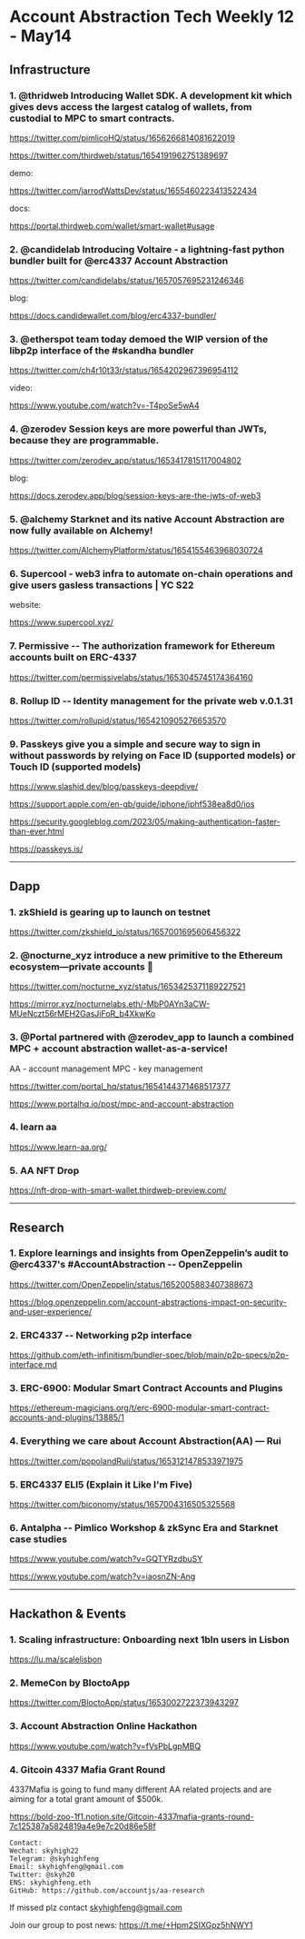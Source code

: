 # Account Abstraction Tech Weekly 12 - May14


## Infrastructure

### 1. @thridweb Introducing Wallet SDK. A development kit which gives devs access the largest catalog of wallets, from custodial to MPC to smart contracts.

https://twitter.com/pimlicoHQ/status/1656266814081622019

https://twitter.com/thirdweb/status/1654191962751389697

demo: 

https://twitter.com/jarrodWattsDev/status/1655460223413522434

docs: 

https://portal.thirdweb.com/wallet/smart-wallet#usage

### 2. @candidelab Introducing Voltaire - a lightning-fast python bundler built for @erc4337 Account Abstraction

https://twitter.com/candidelabs/status/1657057695231246346

blog: 

https://docs.candidewallet.com/blog/erc4337-bundler/

### 3. @etherspot team today demoed the WIP version of the libp2p interface of the #skandha bundler

https://twitter.com/ch4r10t33r/status/1654202967396954112

video:

https://www.youtube.com/watch?v=-T4poSe5wA4

### 4. @zerodev Session keys are more powerful than JWTs, because they are programmable.

https://twitter.com/zerodev_app/status/1653417815117004802

blog: 

https://docs.zerodev.app/blog/session-keys-are-the-jwts-of-web3

### 5. @alchemy Starknet and its native Account Abstraction are now fully available on Alchemy!

https://twitter.com/AlchemyPlatform/status/1654155463968030724

### 6. Supercool - web3 infra to automate on-chain operations and give users gasless transactions | YC S22

website:

https://www.supercool.xyz/

### 7. Permissive -- The authorization framework for Ethereum accounts built on ERC-4337

https://twitter.com/permissivelabs/status/1653045745174364160

### 8. Rollup ID -- Identity management for the private web v.0.1.31

https://twitter.com/rollupid/status/1654210905276653570

### 9. Passkeys give you a simple and secure way to sign in without passwords by relying on Face ID (supported models) or Touch ID (supported models) 

https://www.slashid.dev/blog/passkeys-deepdive/

https://support.apple.com/en-gb/guide/iphone/iphf538ea8d0/ios

https://security.googleblog.com/2023/05/making-authentication-faster-than-ever.html

https://passkeys.is/

---

## Dapp

### 1. zkShield is gearing up to launch on testnet

https://twitter.com/zkshield_io/status/1657001695606456322


### 2. @nocturne_xyz introduce a new primitive to the Ethereum ecosystem—private accounts 🧵

https://twitter.com/nocturne_xyz/status/1653425371189227521

https://mirror.xyz/nocturnelabs.eth/-MbP0AYn3aCW-MUeNczt56rMEH2GasJiFoR_b4XkwKo

### 3. @Portal partnered with @zerodev_app to launch a combined MPC + account abstraction wallet-as-a-service!

AA - account management
MPC - key management

https://twitter.com/portal_hq/status/1654144371468517377

https://www.portalhq.io/post/mpc-and-account-abstraction

### 4. learn aa

https://www.learn-aa.org/


### 5. AA NFT Drop

https://nft-drop-with-smart-wallet.thirdweb-preview.com/

---
## Research


### 1. Explore learnings and insights from OpenZeppelin’s audit to @erc4337's #AccountAbstraction -- OpenZeppelin

https://twitter.com/OpenZeppelin/status/1652005883407388673

https://blog.openzeppelin.com/account-abstractions-impact-on-security-and-user-experience/

### 2. ERC4337 -- Networking p2p interface 

https://github.com/eth-infinitism/bundler-spec/blob/main/p2p-specs/p2p-interface.md

### 3. ERC-6900: Modular Smart Contract Accounts and Plugins

https://ethereum-magicians.org/t/erc-6900-modular-smart-contract-accounts-and-plugins/13885/1

### 4. Everything we care about Account Abstraction(AA) — Rui

https://twitter.com/popolandRuii/status/1653121478533971975

### 5. ERC4337 ELI5 (Explain it Like I'm Five)

https://twitter.com/biconomy/status/1657004316505325568

### 6. Antalpha -- Pimlico Workshop & zkSync Era and Starknet case studies

https://www.youtube.com/watch?v=GQTYRzdbuSY

https://www.youtube.com/watch?v=iaosnZN-Ang

---
## Hackathon & Events

### 1. Scaling infrastructure: Onboarding next 1bln users in Lisbon

https://lu.ma/scalelisbon

### 2. MemeCon by BloctoApp

https://twitter.com/BloctoApp/status/1653002722373943297

### 3. Account Abstraction Online Hackathon

https://www.youtube.com/watch?v=fVsPbLgpMBQ

### 4. Gitcoin 4337 Mafia Grant Round

4337Mafia is going to fund many different AA related projects and are aiming for a total grant amount of $500k. 

https://bold-zoo-1f1.notion.site/Gitcoin-4337mafia-grants-round-7c125387a5824819a4e9e7c20d86e58f

```
Contact:
Wechat: skyhigh22
Telegram: @skyhighfeng
Email: skyhighfeng@gmail.com
Twitter: @skyh20
ENS: skyhighfeng.eth
GitHub: https://github.com/accountjs/aa-research
```

If missed plz contact skyhighfeng@gmail.com

Join our group to post news: https://t.me/+Hpm2SIXGpz5hNWY1